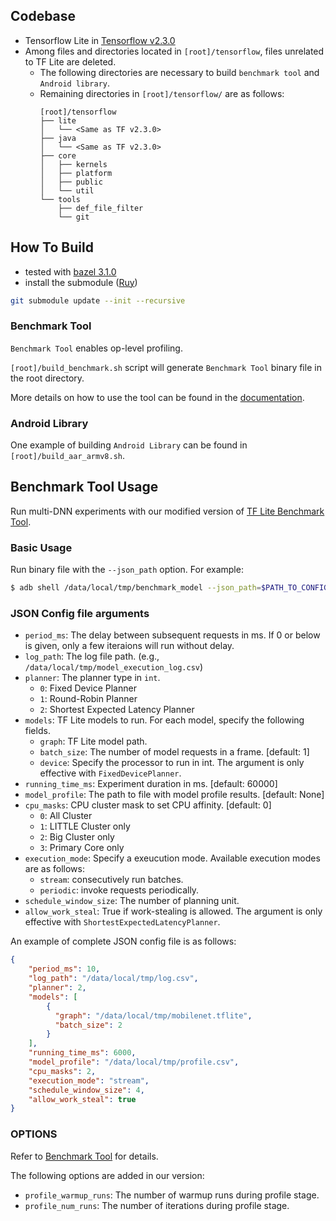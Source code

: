 ## Codebase
* Tensorflow Lite in [Tensorflow v2.3.0](https://github.com/tensorflow/tensorflow/tree/v2.3.0) 
* Among files and directories located in `[root]/tensorflow`, files unrelated to TF Lite are deleted.
  * The following directories are necessary to build `benchmark tool` and `Android library`.
  * Remaining directories in `[root]/tensorflow/` are as follows:
    ```
    [root]/tensorflow
    ├── lite
    │   └── <Same as TF v2.3.0>
    ├── java
    │   └── <Same as TF v2.3.0>
    ├── core
    │   ├── kernels
    │   ├── platform
    │   ├── public
    │   └── util
    └── tools
        ├── def_file_filter
        └── git
    ```

## How To Build
* tested with [bazel 3.1.0](https://github.com/bazelbuild/bazel/releases/tag/3.1.0)
* install the submodule ([Ruy](https://github.com/mrsnu/ruy/tree/tf_v2.3.0))
```bash
git submodule update --init --recursive
```
### Benchmark Tool
`Benchmark Tool` enables op-level profiling.

`[root]/build_benchmark.sh` script will generate `Benchmark Tool` binary file in the root directory.

More details on how to use the tool can be found in the [documentation](https://github.com/mrsnu/tflite/tree/master/tensorflow/lite/tools/benchmark).

### Android Library
One example of building `Android Library` can be found in `[root]/build_aar_armv8.sh`.

## Benchmark Tool Usage
Run multi-DNN experiments with our modified version of [TF Lite Benchmark Tool](tensorflow/lite/tools/benchmark).

### Basic Usage
Run binary file with the `--json_path` option. For example:
```bash
$ adb shell /data/local/tmp/benchmark_model --json_path=$PATH_TO_CONFIG_FILE [OPTIONS]
```

### JSON Config file arguments
* `period_ms`: The delay between subsequent requests in ms. If 0 or below is given, only a few iteraions will run without delay.
* `log_path`: The log file path. (e.g., `/data/local/tmp/model_execution_log.csv`)
* `planner`: The planner type in `int`.
    * `0`: Fixed Device Planner
    * `1`: Round-Robin Planner
    * `2`: Shortest Expected Latency Planner
* `models`: TF Lite models to run. For each model, specify the following fields. 
    * `graph`: TF Lite model path.
    * `batch_size`: The number of model requests in a frame. [default: 1]
    * `device`: Specify the processor to run in int. The argument is only effective with `FixedDevicePlanner`.
* `running_time_ms`: Experiment duration in ms. [default: 60000]
* `model_profile`: The path to file with model profile results. [default: None]
* `cpu_masks`: CPU cluster mask to set CPU affinity. [default: 0]
    * `0`: All Cluster
    * `1`: LITTLE Cluster only
    * `2`: Big Cluster only
    * `3`: Primary Core only
* `execution_mode`: Specify a exeucution mode. Available execution modes are as follows:
    * `stream`: consecutively run batches.
    * `periodic`: invoke requests periodically.
* `schedule_window_size`: The number of planning unit.
* `allow_work_steal`: True if work-stealing is allowed. The argument is only effective with `ShortestExpectedLatencyPlanner`.

An example of complete JSON config file is as follows:
```json
{
    "period_ms": 10,
    "log_path": "/data/local/tmp/log.csv",
    "planner": 2,
    "models": [
        {
          "graph": "/data/local/tmp/mobilenet.tflite",
          "batch_size": 2
        }
    ],
    "running_time_ms": 6000,
    "model_profile": "/data/local/tmp/profile.csv",
    "cpu_masks": 2,
    "execution_mode": "stream",
    "schedule_window_size": 4,
    "allow_work_steal": true
}
```

### OPTIONS
Refer to [Benchmark Tool](tensorflow/lite/tools/benchmark) for details.

The following options are added in our version:
* `profile_warmup_runs`: The number of warmup runs during profile stage.
* `profile_num_runs`: The number of iterations during profile stage.

